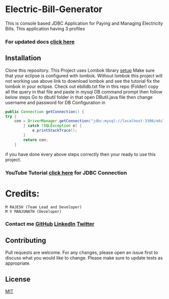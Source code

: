 # Electric-Bill-Generator
This is console based JDBC Application for Paying and Managing Electricity Bills.
This application having 3 profiles 


### For updated docs [click here](https://github.com/itsmrajesh/Electric-Bill-Generator)


## Installation
Clone this repository.
This Project uses Lombok library [setup](https://www.baeldung.com/lombok-ide)
Make sure that your eclipse is configured with lombok.
Without lombok this project will not working use above link to download lombok and see the tutorial fix the lombok in your eclipse.
Check out ebilldb.txt file in this repo (Folder) copy all the query in that file and paste in mysql DB command prompt then follow below steps
Go to dbutil folder in that open DButil.java file then change username and password for DB Configuration in 
``` Java
public Connection getConnection() {
try {
    con = DriverManager.getConnection("jdbc:mysql://localhost:3306/ebill?autoReconnect=true&useSSL=false", dbUserName, dbPassword);
		} catch (SQLException e) {
			e.printStackTrace();
		}
		return con;
	}
```
if you have done every above steps correctly then your ready to use this project.

### YouTube Tutorial [click here](https://www.youtube.com/watch?v=y_YxwyYRJek) for JDBC Connection

# Credits:
	M RAJESH (Team Lead and Developer) 
	M V MANJUNATH (Developer)
	
### Contact me [GitHub](https://github.com/itsmrajesh)  [LinkedIn](https://linkedin.com/in/itsmrajesh/) [Twitter](https://github.com/itsmrajesh)


## Contributing
Pull requests are welcome. For any changes, please open an issue first to discuss what you would like to change.
Please make sure to update tests as appropriate.

## License
[MIT](https://choosealicense.com/licenses/mit/)
